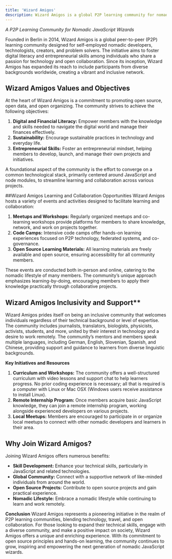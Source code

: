 ```yaml
---
title: 'Wizard Amigos'
description: Wizard Amigos is a global P2P learning community for nomadic JavaScript developers. Learn, collaborate, and travel!
---
```


*A P2P Learning Community for Nomadic JavaScript Wizards*

Founded in Berlin in 2014, Wizard Amigos is a global peer-to-peer (P2P) learning community designed for self-employed nomadic developers, technologists, creators, and problem solvers. The initiative aims to foster digital literacy and entrepreneurial skills among individuals who share a passion for technology and open collaboration. Since its inception, Wizard Amigos has expanded its reach to include participants from diverse backgrounds worldwide, creating a vibrant and inclusive network.

## Wizard Amigos Values and Objectives
At the heart of Wizard Amigos is a commitment to promoting open source, open data, and open organizing. The community strives to achieve the following objectives:
1. **Digital and Financial Literacy:** Empower members with the knowledge and skills needed to navigate the digital world and manage their finances effectively.
2. **Sustainability:** Encourage sustainable practices in technology and everyday life.
3. **Entrepreneurial Skills:** Foster an entrepreneurial mindset, helping members to develop, launch, and manage their own projects and initiatives.

A foundational aspect of the community is the effort to converge on a common technological stack, primarily centered around JavaScript and node modules, to streamline learning and collaboration across various projects.

##Wizard Amigos Learning and Collaboration Opportunities
Wizard Amigos hosts a variety of events and activities designed to facilitate learning and collaboration:
1. **Meetups and Workshops:** Regularly organized meetups and co-learning workshops provide platforms for members to share knowledge, network, and work on projects together.
2. **Code Camps:** Intensive code camps offer hands-on learning experiences focused on P2P technology, federated systems, and co-governance.
3. **Open Source Learning Materials:** All learning materials are freely available and open source, ensuring accessibility for all community members.

These events are conducted both in-person and online, catering to the nomadic lifestyle of many members. The community’s unique approach emphasizes learning-by-doing, encouraging members to apply their knowledge practically through collaborative projects.

## Wizard Amigos Inclusivity and Support**
Wizard Amigos prides itself on being an inclusive community that welcomes individuals regardless of their technical background or level of expertise. The community includes journalists, translators, biologists, physicists, activists, students, and more, united by their interest in technology and a desire to work remotely. The community’s mentors and members speak multiple languages, including German, English, Slovenian, Spanish, and Chinese, providing support and guidance to learners from diverse linguistic backgrounds.

**Key Initiatives and Resources**
1. **Curriculum and Workshops:** The community offers a well-structured curriculum with video lessons and support chat to help learners progress. No prior coding experience is necessary; all that is required is a computer with Linux or Mac OSX (Windows users receive assistance to install Linux).
2. **Remote Internship Program:** Once members acquire basic JavaScript knowledge, they can join a remote internship program, working alongside experienced developers on various projects.
3. **Local Meetups:** Members are encouraged to participate in or organize local meetups to connect with other nomadic developers and learners in their area.

## Why Join Wizard Amigos?
Joining Wizard Amigos offers numerous benefits:
- **Skill Development:** Enhance your technical skills, particularly in JavaScript and related technologies.
- **Global Community:** Connect with a supportive network of like-minded individuals from around the world.
- **Open Source Projects:** Contribute to open source projects and gain practical experience.
- **Nomadic Lifestyle:** Embrace a nomadic lifestyle while continuing to learn and work remotely.

**Conclusion**
Wizard Amigos represents a pioneering initiative in the realm of P2P learning communities, blending technology, travel, and open collaboration. For those looking to expand their technical skills, engage with a diverse community, and make a positive impact on society, Wizard Amigos offers a unique and enriching experience. With its commitment to open source principles and hands-on learning, the community continues to grow, inspiring and empowering the next generation of nomadic JavaScript wizards.
